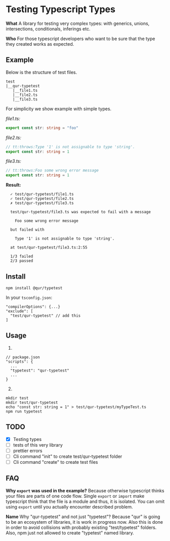 # Testing Typescript Types

**What**
A library for testing very complex types:
with generics, unions, intersections, conditionals, inferings etc.

**Who**
For those typescript developers who want to be sure that the type they created works as expected.

## Example
Below is the structure of test files.

```
test
|__qur-typetest
   |__file1.ts
   |__file2.ts
   |__file3.ts
```

For simplicity we show example with simple types.

*file1.ts:*
```ts
export const str: string = "foo"
```

*file2.ts:*
```ts
// tt:throws:Type '1' is not assignable to type 'string'.
export const str: string = 1
```

*file3.ts:*
```ts
// tt:throws:Foo some wrong error message
export const str: string = 1
```

**Result:**
```
  ✓ test/qur-typetest/file1.ts
  ✓ test/qur-typetest/file2.ts
  ✗ test/qur-typetest/file3.ts

  test/qur-typetest/file3.ts was expected to fail with a message

    Foo some wrong error message

  but failed with

    Type '1' is not assignable to type 'string'.

  at test/qur-typetest/file3.ts:2:55

  1/3 failed
  2/3 passed
```
## Install

```
npm install @qur/typetest
```

In your `tsconfig.json`:
```
"compilerOptions": {...}
"exclude": [
  "test/qur-typetest" // add this
]
```

## Usage
1. 

```
// package.json
"scripts": {
  ...
  "typetest": "qur-typetest"
  ...
}
```

2.
```shell
mkdir test
mkdir test/qur-typetest
echo "const str: string = 1" > test/qur-typetest/myTypeTest.ts
npm run typetest
```

## TODO
- [x] Testing types
- [ ] tests of this very library
- [ ] prettier errors
- [ ] Cli command "init" to create test/qur-typetest folder
- [ ] Cli command "create" to create test files

## FAQ
**Why `export` was used in the example?**
Because otherwise typescript thinks your files are parts of one code flow. Single `export` or `import` make typescript think that the file is a module and thus, it is isolated. You can omit using `export` until you actually encounter described problem.

**Name**
Why "qur-typetest" and not just "typetest"? Because "qur" is going to be an ecosystem of libraries, it is work in progress now. Also this is done in order to avoid collisions with probably existing "test/typetest" folders. Also, npm just not allowed to create "typetest" named library.